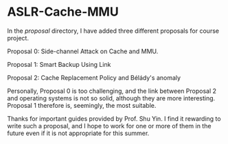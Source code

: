 # ASLR-Cache-MMU

In the *proposal* directory, I have added three different proposals for course project. 

Proposal 0: Side-channel Attack on Cache and MMU. 

Proposal 1: Smart Backup Using Link

Proposal 2: Cache Replacement Policy and Bélády's anomaly

Personally, Proposal 0 is too challenging, and the link between Proposal 2 and operating systems is not so solid, although they are more interesting. Proposal 1 therefore is, seemingly, the most suitable. 

Thanks for important guides provided by Prof. Shu Yin. I find it rewarding to write such a proposal, and I hope to work for one or more of them in the future even if it is not appropriate for this summer. 